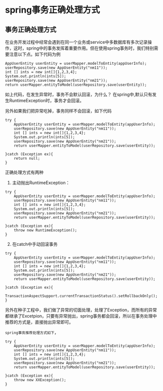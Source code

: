 # spring事务正确处理方式

## 事务正确处理方式
在业务开发过程中经常会遇到在同一个业务或service中多数据库有多次记录操作，这时，spring中的事务发挥着重要作用。但在使用spring事务时，我们特别需要注意以下点。如下代码为例

```
AppUserEntity userEntity = userMapper.modelToEntity(appUserInfo);
userRepository.save(new AppUserEntity("nm11"));
int [] ints = new int[]{1,2,3,4};
System.out.println(ints[5]);
userRepository.save(new AppUserEntity("nm21"));
return userMapper.entityToModel(userRepository.save(userEntity));
```
如上代码，在发生异常时，事务不会默认回滚，为什么？ 在spring中,默认只有发生RuntimeException时，事务才会回滚。

另外如果我们把异常吃掉，事务同样不会回滚，如下代码
```
try {
    AppUserEntity userEntity = userMapper.modelToEntity(appUserInfo);
    userRepository.save(new AppUserEntity("nm11"));
    int [] ints = new int[]{1,2,3,4};
    System.out.println(ints[5]);
    userRepository.save(new AppUserEntity("nm21"));
    return userMapper.entityToModel(userRepository.save(userEntity));

}catch (Exception ex){
    return null;
}
```

正确处理方式有两种

1. 主动抛出RuntimeException：

```
try {
    AppUserEntity userEntity = userMapper.modelToEntity(appUserInfo);
    userRepository.save(new AppUserEntity("nm11"));
    int [] ints = new int[]{1,2,3,4};
    System.out.println(ints[5]);
    userRepository.save(new AppUserEntity("nm21"));
    return userMapper.entityToModel(userRepository.save(userEntity));

}catch (Exception ex){
    throw new RuntimeException();
}
```

2. 在catch中手动回滚事务

```
try {
    AppUserEntity userEntity = userMapper.modelToEntity(appUserInfo);
    userRepository.save(new AppUserEntity("nm11"));
    int [] ints = new int[]{1,2,3,4};
    System.out.println(ints[5]);
    userRepository.save(new AppUserEntity("nm21"));
    return userMapper.entityToModel(userRepository.save(userEntity));

}catch (Exception ex){
    TransactionAspectSupport.currentTransactionStatus().setRollbackOnly();
}
```

另外在种子工程中，我们做了异常的切面处理，处理了Exception，而所有的异常都继承了Excetpion，只要有异常抛出，spring事务都会回滚，所以在事务处理中推荐的方式是，直接抛出异常即可。

`spring事务推荐处理方式如下`，

```
try {
    AppUserEntity userEntity = userMapper.modelToEntity(appUserInfo);
    userRepository.save(new AppUserEntity("nm11"));
    int [] ints = new int[]{1,2,3,4};
    System.out.println(ints[5]);
    userRepository.save(new AppUserEntity("nm21"));
    return userMapper.entityToModel(userRepository.save(userEntity));

}catch (Exception ex){
    throw new XXException();
}
```
